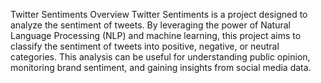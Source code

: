 Twitter Sentiments
Overview
Twitter Sentiments is a project designed to analyze the sentiment of tweets. By leveraging the power of Natural Language Processing (NLP) and machine learning, this project aims to classify the sentiment of tweets into positive, negative, or neutral categories. This analysis can be useful for understanding public opinion, monitoring brand sentiment, and gaining insights from social media data.
